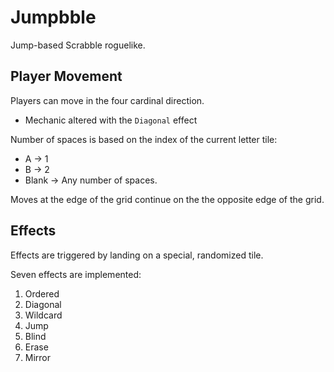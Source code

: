 # Jumpbble
Jump-based Scrabble roguelike.


## Player Movement
Players can move in the four cardinal direction.
* Mechanic altered with the `Diagonal` effect

Number of spaces is based on the index of the current letter tile:
* A -> 1
* B -> 2
* Blank -> Any number of spaces.

Moves at the edge of the grid continue on the the opposite edge of the grid.

## Effects
Effects are triggered by landing on a special, randomized tile.

Seven effects are implemented:
1. Ordered
2. Diagonal
3. Wildcard
4. Jump
5. Blind
6. Erase
7. Mirror
